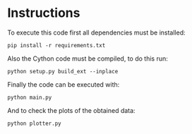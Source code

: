 # Instructions

To execute this code first all dependencies must be installed:

```
pip install -r requirements.txt
```

Also the Cython code must be compiled, to do this run:

```
python setup.py build_ext --inplace
```

Finally the code can be executed with:

```
python main.py
```

And to check the plots of the obtained data:

```
python plotter.py
```